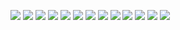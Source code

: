 ![](/images/0001.jpg)
![](/images/0002.jpg)
![](/images/0003.jpg)
![](/images/0004.jpg)
![](/images/0005.jpg)
![](/images/0006.jpg)
![](/images/0007.jpg)
![](/images/0008.jpg)
![](/images/0009.jpg)
![](/images/0010.jpg)
![](/images/0011.jpg)
![](/images/0012.jpg)
![](/images/0013.jpg)
